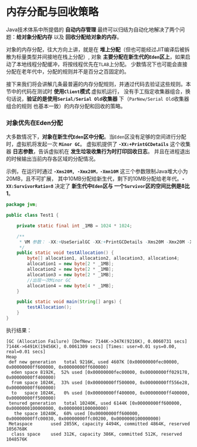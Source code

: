 内存分配与回收策略
=================================================================
Java技术体系中所提倡的 **自动内存管理** 最终可以归结为自动化地解决了两个问题：**给对象分配内存** 以及 **回收分配给对象的内存**。

对象的内存分配，往大方向上讲，就是在 **堆上分配**（但也可能经过JIT编译后被拆散为标量类型并间接地在栈上分配）,
对象 **主要分配在新生代的`Eden`区上**，如果启动了本地线程分配缓冲，将按线程优先在`TLAB`上分配。
少数情况下也可能会直接分配在老年代中，分配的规则并不是百分之百固定的。

接下来我们将会讲解几条最普遍的内存分配规则，并通过代码去验证这些规则。本节中的代码在测试时 **使用`Client`模式** 虚拟机运行，
没有手工指定收集器组合，换句话说，**验证的是使用`Serial/Serial Old`收集器** 下（`ParNew/Serial Old`收集器组合的规则
也基本一致）的内存分配和回收的策略。

### 对象优先在Eden分配
大多数情况下，**对象在新生代`Eden`区中分配**。当`Eden`区没有足够的空间进行分配时，虚拟机将发起一次 **`Minor GC`**。
虚拟机提供了 **`-XX:+PrintGCDetails`** 这个收集器 **日志参数**，告诉虚拟机在 **发生垃圾收集行为时打印回收日志**。
并且在进程退出的时候输出当前内存各区域的分配情况。

示例，在运行时通过 **`-Xms20M, -Xmx20M，-Xmn10M`** 这三个参数限制Java堆大小为20MB，且不可扩展，
其中10MB分配给新生代，剩下的10MB分配给老年代。**`-XX:SurvivorRatio=8`** 决定了 **新生代中`Eden`区与
一个`Survivor`区的空间比例是8比1**。
```java
package jvm;

public class Test1 {

    private static final int _1MB = 1024 * 1024;

    /**
     * VM 参数： -XX:+UseSerialGC -XX:+PrintGCDetails -Xms20M -Xmx20M -Xmn10M -XX:SurvivorRatio=8
     */
    public static void testAllocation() {
        byte[] allocation1, allocation2, allocation3, allocation4;
        allocation1 = new byte[2 * _1MB];
        allocation2 = new byte[2 * _1MB];
        allocation3 = new byte[2 * _1MB];
        //出现一次Minor GC
        allocation4 = new byte[4 * _1MB];
    }

    public static void main(String[] args) {
        testAllocation();
    }
}
```
执行结果：
```
[GC (Allocation Failure) [DefNew: 7144K->347K(9216K), 0.0060731 secs] 7144K->6491K(19456K), 0.0061309 secs] [Times: user=0.01 sys=0.00, real=0.01 secs]
Heap
 def new generation   total 9216K, used 4607K [0x00000000fec00000, 0x00000000ff600000, 0x00000000ff600000)
  eden space 8192K,  52% used [0x00000000fec00000, 0x00000000ff029178, 0x00000000ff400000)
  from space 1024K,  33% used [0x00000000ff500000, 0x00000000ff556e28, 0x00000000ff600000)
  to   space 1024K,   0% used [0x00000000ff400000, 0x00000000ff400000, 0x00000000ff500000)
 tenured generation   total 10240K, used 6144K [0x00000000ff600000, 0x0000000100000000, 0x0000000100000000)
   the space 10240K,  60% used [0x00000000ff600000, 0x00000000ffc00030, 0x00000000ffc00200, 0x0000000100000000)
 Metaspace       used 2855K, capacity 4494K, committed 4864K, reserved 1056768K
  class space    used 312K, capacity 386K, committed 512K, reserved 1048576K
```
